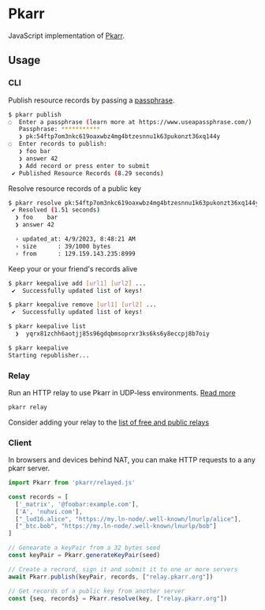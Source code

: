 # Pkarr

JavaScript implementation of [Pkarr](https://github.com/nuhvi/pkarr).

## Usage

### CLI 

Publish resource records by passing a [passphrase](https://www.useapassphrase.com/).

```bash
$ pkarr publish
◌  Enter a passphrase (learn more at https://www.useapassphrase.com/)
   Passphrase: ***********
   ❯ pk:54ftp7om3nkc619oaxwbz4mg4btzesnnu1k63pukonzt36xq144y
◌  Enter records to publish:
   ❯ foo bar
   ❯ answer 42
   ❯ Add record or press enter to submit
 ✔ Published Resource Records (8.29 seconds)
```

Resolve resource records of a public key

```bash
$ pkarr resolve pk:54ftp7om3nkc619oaxwbz4mg4btzesnnu1k63pukonzt36xq144y
 ✔ Resolved (1.51 seconds)
  ❯ foo    bar
  ❯ answer 42

  › updated_at: 4/9/2023, 8:48:21 AM
  › size      : 39/1000 bytes
  › from      : 129.159.143.235:8999
```

Keep your or your friend's records alive

```bash
$ pkarr keepalive add [url1] [url2] ...
 ✔  Successfully updated list of keys!

$ pkarr keepalive remove [url1] [url2] ...
 ✔  Successfully updated list of keys!

$ pkarr keepalive list
  ❯  yqrx81zchh6aotjj85s96gdqbmsoprxr3ks6ks6y8eccpj8b7oiy

$ pkarr keepalive
Starting republisher...
```

### Relay

Run an HTTP relay to use Pkarr in UDP-less environments. [Read more](../design/relays.md)

```bash
pkarr relay
```
Consider adding your relay to the [list of free and public relays](../relays.txt)

### Client 

In browsers and devices behind NAT, you can make HTTP requests to a any pkarr server.

```js
import Pkarr from 'pkarr/relayed.js'

const records = [
  ['_matrix', '@foobar:example.com'],
  ['A', 'nuhvi.com'],
  ["_lud16.alice", "https://my.ln-node/.well-known/lnurlp/alice"],
  ["_btc.bob", "https://my.ln-node/.well-known/lnurlp/bob"]
]

// Genearate a keyPair from a 32 bytes seed
const keyPair = Pkarr.generateKeyPair(seed)

// Create a recrord, sign it and submit it to one or more servers
await Pkarr.publish(keyPair, records, ["relay.pkarr.org"])

// Get records of a public key from another server
const {seq, records} = Pkarr.resolve(key, ["relay.pkarr.org"])
```
